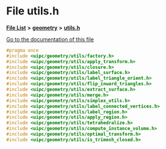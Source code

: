

# File utils.h

[**File List**](files.md) **>** [**geometry**](dir_04894967a28d068f10a69f6e8a07a2cb.md) **>** [**utils.h**](utils_8h.md)

[Go to the documentation of this file](utils_8h.md)


```C++
#pragma once
#include <uipc/geometry/utils/factory.h>
#include <uipc/geometry/utils/apply_transform.h>
#include <uipc/geometry/utils/closure.h>
#include <uipc/geometry/utils/label_surface.h>
#include <uipc/geometry/utils/label_triangle_orient.h>
#include <uipc/geometry/utils/flip_inward_triangles.h>
#include <uipc/geometry/utils/extract_surface.h>
#include <uipc/geometry/utils/merge.h>
#include <uipc/geometry/utils/simplex_utils.h>
#include <uipc/geometry/utils/label_connected_vertices.h>
#include <uipc/geometry/utils/label_region.h>
#include <uipc/geometry/utils/apply_region.h>
#include <uipc/geometry/utils/tetrahedralize.h>
#include <uipc/geometry/utils/compute_instance_volume.h>
#include <uipc/geometry/utils/optimal_transform.h>
#include <uipc/geometry/utils/is_trimesh_closed.h>
```


